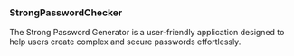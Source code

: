 ### StrongPasswordChecker

The Strong Password Generator is a user-friendly application designed to help users create complex and secure passwords effortlessly.
